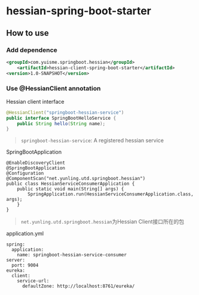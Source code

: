 # hessian-spring-boot-starter
##  How to use
### Add dependence

```xml
<groupId>com.yuisme.springboot.hessian</groupId>
	<artifactId>hessian-client-spring-boot-starter</artifactId>
<version>1.0-SNAPSHOT</version>
```

### Use @HessianClient annotation
Hessian client interface

```java
@HessianClient("springboot-hessian-service")
public interface SpringBootHelloService {
    public String hello(String name);
}
```
>`springboot-hessian-service`: A registered hessian service

SpringBootApplication

```
@EnableDiscoveryClient
@SpringBootApplication
@Configuration
@ComponentScan("net.yunling.utd.springboot.hessian")
public class HessianServiceConsumerApplication {
    public static void main(String[] args) {
        SpringApplication.run(HessianServiceConsumerApplication.class, args);
    }
}
```
>`net.yunling.utd.springboot.hessian`为Hessian Client接口所在的包

application.yml

```
spring:
  application:
    name: springboot-hessian-service-consumer
server:
  port: 9004
eureka:
  client:
    service-url:
      defaultZone: http://localhost:8761/eureka/
```
